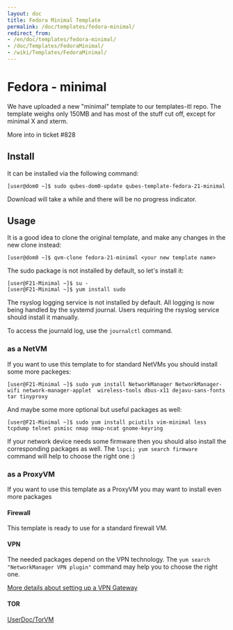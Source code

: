 ```yaml
---
layout: doc
title: Fedora Minimal Template
permalink: /doc/templates/fedora-minimal/
redirect_from:
- /en/doc/templates/fedora-minimal/
- /doc/Templates/FedoraMinimal/
- /wiki/Templates/FedoraMinimal/
---
```


Fedora - minimal
================

We have uploaded a new "minimal" template to our templates-itl repo. The template weighs only 150MB and has most of the stuff cut off, except for minimal X and xterm.

More into in ticket \#828

Install
-------

It can be installed via the following command:

~~~
[user@dom0 ~]$ sudo qubes-dom0-update qubes-template-fedora-21-minimal
~~~

Download will take a while and there will be no progress indicator.

Usage
-----

It is a good idea to clone the original template, and make any changes in the new clone instead:

~~~
[user@dom0 ~]$ qvm-clone fedora-21-minimal <your new template name>
~~~

The sudo package is not installed by default, so let's install it:

~~~
[user@F21-Minimal ~]$ su -
[user@F21-Minimal ~]$ yum install sudo
~~~

The rsyslog logging service is not installed by default. All logging is now being handled by the systemd journal. Users requiring the rsyslog service should install it manually.

To access the journald log, use the `journalctl` command.

### as a NetVM

If you want to use this template to for standard NetVMs you should install some more packeges:

~~~
[user@F21-Minimal ~]$ sudo yum install NetworkManager NetworkManager-wifi network-manager-applet  wireless-tools dbus-x11 dejavu-sans-fonts tar tinyproxy
~~~

And maybe some more optional but useful packages as well:

~~~
[user@F21-Minimal ~]$ sudo yum install pciutils vim-minimal less tcpdump telnet psmisc nmap nmap-ncat gnome-keyring
~~~

If your network device needs some firmware then you should also install the corresponding packages as well. The `lspci; yum search firmware` command will help to choose the right one :)

### as a ProxyVM

If you want to use this template as a ProxyVM you may want to install even more packages

#### Firewall

This template is ready to use for a standard firewall VM.

#### VPN

The needed packages depend on the VPN technology. The `yum search "NetworkManager VPN plugin"` command may help you to choose the right one.

[More details about setting up a VPN Gateway](/wiki/VPN#ProxyVM)

#### TOR

[UserDoc/TorVM](/wiki/UserDoc/TorVM)
